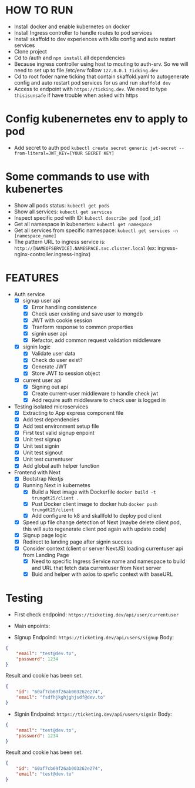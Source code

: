 # HOW TO RUN
- Install docker and enable kubernetes on docker
- Install Ingress controller to handle routes to pod services
- Install skaffold to dev experiences with k8s config and auto restart services
- Clone project
- Cd to /auth and `npm install` all dependencies
- Because ingress controller using host to mouting to auth-srv. So we will need to set up to file /etc/env follow `127.0.0.1 ticking.dev`
- Cd to root foder name ticking that contain skaffold.yaml to autogenerate config and auto restart pod services for us and run `skaffold dev`
- Access to endpoint with `https://ticking.dev`. We need to type `thisisunsafe` if have trouble when asked with https

# Config kubenernetes env to apply to pod
- Add secret to auth pod
`kubectl create secret generic jwt-secret --from-literal=JWT_KEY=[YOUR SECRET KEY]`

# Some commands to use with kubenertes
- Show all pods status: `kubectl get pods`
- Show all services: `kubectl get services`
- Inspect specific pod with ID: `kubectl describe pod [pod_id]`
- Get all namespace in kubenertes: `kubectl get namespace`
- Get all services from specific namespace: `kubectl get services -n [namespace_name]`
- The pattern URL to ingress service is: `http://[NAMEOFSERVICE].NAMESPACE.svc.cluster.local` (ex: ingress-nginx-controller.ingress-inginx)

# FEATURES
- Auth service
    - [x] signup user api
        - [x] Error handling consistence
        - [x] Check user existing and save user to mongdb
        - [x] JWT with cookie session
        - [x] Tranform response to common properties
        - [x] signin user api
        - [x] Refactor, add common request validation middleware
    - [x] signin logic
        - [x] Validate user data
        - [x] Check do user exist?
        - [x] Generate JWT
        - [x] Store JWT to session object
    - [x] current user api
        - [x] Signing out api
        - [x] Create current-user middleware to handle check jwt
        - [x] Add require auth middleware to check user is logged in
- Testing isolated microservices
    - [x] Extracting to App express component file
    - [x] Add test dependencies
    - [x] Add test environment setup file
    - [x] First test valid signup enpoint
    - [x] Unit test signup
    - [x] Unit test signin
    - [x] Unit test signout
    - [x] Unit test currentuser
    - [x] Add global auth helper function
- Frontend with Next
    - [x] Bootstrap Nextjs
    - [x] Running Next in kubernetes
        - [x] Build a Next image with Dockerfile `docker build -t trungdt25/client .`
        - [x] Pust Docker client image to docker hub `docker push trungdt25/client`
        - [x] Add configure to k8 and skallfold to deploy pod client
    - [x] Speed up file change detection of Next (maybe delete client pod, this will auto regenerate client pod again with update code)
    - [x] Signup page logic
    - [x] Redirect to landing page after signin success
    - [x] Consider context (client or server NextJS) loading currentuser api from Landing Page
        - [x] Need to specific Ingress Service name and namespace to build and URL that fetch data currentuser from Next server
        - [x] Buid and helper with axios to spefic context with baseURL

# Testing
- First check endpoind: `https://ticketing.dev/api/user/currentuser`

- Main enpoints:
* Signup
Endpoind: `https://ticketing.dev/api/users/signup`
Body:
```json
{
    "email": "test@dev.to",
    "password": 1234
}
```
Result and cookie has been set.
```json
{
    "id": "60af7cb69f26ab003262e274",
    "email": "fsdfhjkghjghjsdf@dev.to"
}
```

* Signin
Endpoind: `https://ticketing.dev/api/users/signin`
Body:
```json
{
    "email": "test@dev.to",
    "password": 1234
}
```
Result and cookie has been set.
```json
{
    "id": "60af7cb69f26ab003262e274",
    "email": "test@dev.to"
}
```